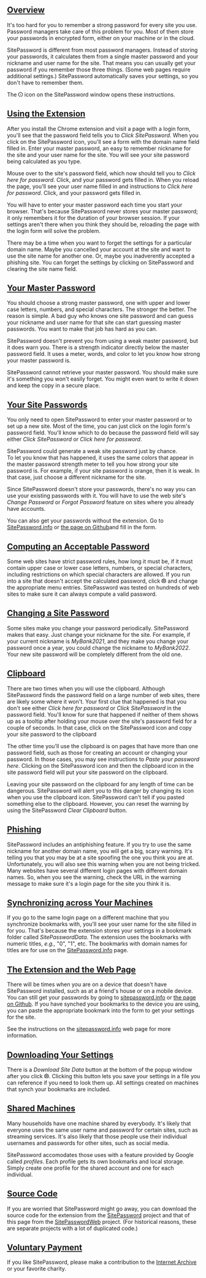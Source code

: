 [Overview](#overview)
---------------------

It's too hard for you to remember a strong password for every site
you use. Password managers take care of this problem for you. Most
of them store your passwords in encrypted form, either on your
machine or in the cloud.

SitePassword is different from most password managers. Instead of
storing your passwords, it calculates them from a single master password
and your nickname and user name
for the site. That means you can usually get your password if
you remember those three things. (Some web pages require additional
settings.) SitePassword automatically saves your settings, so
you don't have to remember them.

The <svg width="12px" height="12px" viewBox="2 1 20 20" xmlns="http://www.w3.org/2000/svg"
    fill="none">
    <circle cx="12" cy="12" r="9" stroke="currentColor" stroke-linecap="round"
        stroke-linejoin="round" stroke-width="2" />
    <path stroke="currentColor" stroke-linecap="round" stroke-linejoin="round" stroke-width="2"
        d="M12 15v-3m0-3v0" />
</svg> icon on the SitePassword window opens these
instructions.

[Using the Extension](#basic)
---------------------------------------

After you install the Chrome extension and visit a page with a
login form, you'll see that the password field tells you to
*Click SitePassword*. When you click on the SitePassword
icon, you'll see a form with the domain name field filled in.
Enter your master password, an easy to remember nickname for the
site and your user name for the site. You will see your site
password being calculated as you type. 

Mouse over to the site's password field, which now should tell you to
*Click here for password*. Click, and your password gets
filled in. When you reload the page, you'll see your user name filled in and
instructions to <em>Click here for password</em>. Click, and your
password gets filled in. 

You will have to enter your master password each time you start your 
browser.  That's because SitePassword never stores your
master password; it only remembers it for the duration of your
browser session. If your settings aren't there when you think they
should be, reloading the page with the login form will solve the
problem.  

There may be a time when you want to forget the settings for a
particular domain name. Maybe you cancelled your account at the
site and want to use the site name for another one. Or, maybe
you inadverently accepted a phishing site. You can forget the
settings by clicking on SitePassword and clearing the site
name field.


[Your Master Password](#masterpassword)
---------------------------------------

You should choose a strong master password, one with upper and
lower case letters, numbers, and special characters. The stronger
the better. The reason is simple. A bad guy who knows one site
password and can guess your nickname and user name for that site
can start guessing master passwords. You want to make that job has
hard as you can.

SitePassword doesn't prevent you from using a weak master password,
but it does warn you. There is a strength indicator directly below
the master password field. It uses a meter, words, and color to
let you know how strong your master password is.

SitePassword cannot retrieve your master password. You should make
sure it's something you won't easily forget. You might even want
to write it down and keep the copy in a secure place.


[Your Site Passwords](#site)
--------------------------

You only need to open SitePassword to enter your master password or to 
set up a new site.  Most of the time, you can just click on the login 
form's password field.  You'll know which to do because the password field will 
say either *Click SitePassword* or *Click here for password*.  

SitePassword could generate a weak site password just by chance.  
To let you know that has happened, it uses the same colors that 
appear in the master password 
strength meter to tell you how strong your site password is. For example, if your site password is orange, then it is weak. In that case, just choose a different nickname for the site.

Since SitePassword doesn't store your passwords, there's no way
you can use your existing passwords with it. You will have to use
the web site's *Change Password* or
*Forgot Password*
feature on sites where you already have accounts.

You can also get your passwords without the extension. Go to
[SitePassword.info](https://sitepassword.info) or 
[the page on Github](https://alanhkarp.github.io/SitePasswordWeb)and fill in the form.

[Computing an Acceptable Password](#acceptable)
--------------------------

Some web sites have strict password rules, how long it must be,
if it must contain upper case or lower case letters, numbers, or
special characters, including restrictions on which special
characters are allowed. If you run into a site that doesn't
accept the calculated password, click 
<svg width="12px" height="12px" viewBox="2 1 20 20" xmlns="http://www.w3.org/2000/svg"
    fill="none">
    <path stroke="currentColor" stroke-linecap="round" stroke-linejoin="round" stroke-width="2"
        d="M14 21h-4l-.551-2.48a6.991 6.991 0 0 1-1.819-1.05l-2.424.763-2-3.464 1.872-1.718a7.055 7.055 0 0 1 0-2.1L3.206 9.232l2-3.464 2.424.763A6.992 6.992 0 0 1 9.45 5.48L10 3h4l.551 2.48a6.992 6.992 0 0 1 1.819 1.05l2.424-.763 2 3.464-1.872 1.718a7.05 7.05 0 0 1 0 2.1l1.872 1.718-2 3.464-2.424-.763a6.99 6.99 0 0 1-1.819 1.052L14 21z" />
    <circle cx="12" cy="12" r="3" stroke="currentColor" stroke-width="2" />
</svg> and change the appropriate menu entries. SitePassword
was tested on hundreds of web sites to make sure it can always
compute a valid password.


[Changing a Site Password](#change)
--------------------------

Some sites make you change your password periodically. SitePassword
makes that easy. Just change your nickname for the site. For example,
if your current nickname is *MyBank2021*, and they make you change
your password once a year, you could change the nickname to
*MyBank2022*.  Your new site password will be completely different
from the old one.

[Clipboard](#clipboard)
--------------------------

There are two times when you will use the clipboard.  Although SitePassword 
finds the password field on a large number of web sites, 
there are likely some where it won't.  Your first clue that happened
is that you don't see either *Click here for password* or
*Click SitePassword* in the password field.  You'll know for 
sure that happened if neither of them shows up as a tooltip after 
holding your mouse over the site's password field for a couple of
seconds.  In that case, click on the SitePassword icon and copy 
your site password to the clipboard

The other time you'll use the clipboard is on pages that have more than 
one password field, such as those for
creating an account or changing your password. In those cases, you
may see instructions to *Paste your password here*.
Clicking on the SitePassword icon and then the clipboard icon in the
site password field will put your site password on the clipboard.

Leaving your site password on the clipboard for any length of time 
can be dangerous.  SitePassword will alert you to this danger by 
changing its icon when you use the clipboard icon.  SitePassword can't 
tell if you pasted something else to the clipboard.  However, you can reset 
the warning by using the SitePassword *Clear Clipboard* button. 

[Phishing](#phishing)
--------------------------

SitePassword includes an antiphishing feature. If you try to use
the same nickname for another domain name, you will get a big,
scary warning. It's telling you that you may be at a site
spoofing the one you think you are at. Unfortunately, you will
also see this warning when you are not being tricked. Many
websites have several different login pages with different domain
names. So, when you see the warning, check the URL in the warning message
to make sure it's a login page for the site you think it is.

[Synchronizing across Your Machines](#sync)
--------------------------

If you go to the same login page on a different machine that you
synchronize bookmarks with, you'll see your user name
for the site filled in for you. That's because the extension
stores your settings in a bookmark folder called
*SitePasswordData*. The extension uses the bookmarks with
numeric titles, *e.g., </em> "0", "1", etc*. The
bookmarks with domain names for titles are for use on the 
[SitePassword.info](https://sitepassword.info) page.

[The Extension and the Web Page](#extension)
--------------------------

There will be times when you are on a device that doesn't have 
SitePassword installed, such as at a friend's house or on a mobile 
device.  You can still get your passwords by going to 
[sitepassword.info](https://sitepassword.info) or [the page on Github](https://alanhkarp.github.io/SitePasswordWeb).  If you have synched your bookmarks to the device you are 
using, you can paste the appropriate bookmark into the form to 
get your settings for the site.

See the instructions on the [sitepassword.info](https://sitepassword.info) web page for more information.

[Downloading Your Settings](#download)
--------------------------

There is a <em>Download Site Data</em> button at the bottom of
the popup window after you click
<svg width="12px" height="12px" viewBox="2 1 20 20" xmlns="http://www.w3.org/2000/svg"
    fill="none">
    <path stroke="currentColor" stroke-linecap="round" stroke-linejoin="round" stroke-width="2"
        d="M14 21h-4l-.551-2.48a6.991 6.991 0 0 1-1.819-1.05l-2.424.763-2-3.464 1.872-1.718a7.055 7.055 0 0 1 0-2.1L3.206 9.232l2-3.464 2.424.763A6.992 6.992 0 0 1 9.45 5.48L10 3h4l.551 2.48a6.992 6.992 0 0 1 1.819 1.05l2.424-.763 2 3.464-1.872 1.718a7.05 7.05 0 0 1 0 2.1l1.872 1.718-2 3.464-2.424-.763a6.99 6.99 0 0 1-1.819 1.052L14 21z" />
    <circle cx="12" cy="12" r="3" stroke="currentColor" stroke-width="2" />
</svg>.
Clicking this button lets you save your settings in a file you
can reference if you need to look them up.  All settings created on machines that 
synch your bookmarks are included.


[Shared Machines](#shared)
--------------------------

Many households have one machine shared by everybody. It's likely that everyone uses the same user name and password for certain sites, such as streaming services. It's also likely that those people use their individual usernames and passwords for other sites, such as social media.

SitePassword accomodates those uses with a feature provided by Google called _profiles_. Each profile gets its own bookmarks and local storage. Simply create one profile for the shared account and one for each individual.

[Source Code](#source)
----------------------

If you are worried that SitePassword might go away, you can download the source code for the extension from the [SitePassword](https://github.com/alanhkarp/SitePassword) project and that of this page from the [SitePasswordWeb](https://github.com/alanhkarp/SitePasswordWeb) project. (For historical reasons, these are separate projects with a lot of duplicated code.)

[Voluntary Payment](#payment)
-----------------------------

If you like SitePassword, please make a contribution to the [Internet Archive](https://archive.org/donate?origin=iawww-TopNavDonateButton) or your favorite charity.